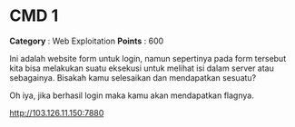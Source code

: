 # CMD 1

**Category** : Web Exploitation
**Points** : 600

Ini adalah website form untuk login, namun sepertinya pada form tersebut kita bisa melakukan suatu eksekusi untuk melihat isi dalam server atau sebagainya. Bisakah kamu selesaikan dan mendapatkan sesuatu?

Oh iya, jika berhasil login maka kamu akan mendapatkan flagnya.

http://103.126.11.150:7880



